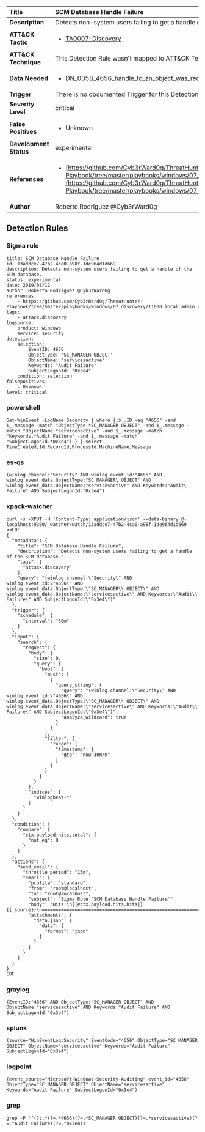 | Title                    | SCM Database Handle Failure       |
|:-------------------------|:------------------|
| **Description**          | Detects non-system users failing to get a handle of the SCM database. |
| **ATT&amp;CK Tactic**    |  <ul><li>[TA0007: Discovery](https://attack.mitre.org/tactics/TA0007)</li></ul>  |
| **ATT&amp;CK Technique** |  This Detection Rule wasn't mapped to ATT&amp;CK Technique yet  |
| **Data Needed**          | <ul><li>[DN_0058_4656_handle_to_an_object_was_requested](../Data_Needed/DN_0058_4656_handle_to_an_object_was_requested.md)</li></ul>  |
| **Trigger**              |  There is no documented Trigger for this Detection Rule yet  |
| **Severity Level**       | critical |
| **False Positives**      | <ul><li>Unknown</li></ul>  |
| **Development Status**   | experimental |
| **References**           | <ul><li>[https://github.com/Cyb3rWard0g/ThreatHunter-Playbook/tree/master/playbooks/windows/07_discovery/T1000_local_admin_check/local_admin_remote_check_openscmanager.md](https://github.com/Cyb3rWard0g/ThreatHunter-Playbook/tree/master/playbooks/windows/07_discovery/T1000_local_admin_check/local_admin_remote_check_openscmanager.md)</li></ul>  |
| **Author**               | Roberto Rodriguez @Cyb3rWard0g |


## Detection Rules

### Sigma rule

```
title: SCM Database Handle Failure
id: 13addce7-47b2-4ca0-a98f-1de964d1d669
description: Detects non-system users failing to get a handle of the SCM database.
status: experimental
date: 2019/08/12
author: Roberto Rodriguez @Cyb3rWard0g
references:
    - https://github.com/Cyb3rWard0g/ThreatHunter-Playbook/tree/master/playbooks/windows/07_discovery/T1000_local_admin_check/local_admin_remote_check_openscmanager.md
tags:
    - attack.discovery
logsource:
    product: windows
    service: security
detection:
    selection: 
        EventID: 4656
        ObjectType: 'SC_MANAGER OBJECT'
        ObjectName: 'servicesactive'
        Keywords: "Audit Failure"
        SubjectLogonId: "0x3e4"
    condition: selection
falsepositives:
    - Unknown
level: critical

```





### powershell
    
```
Get-WinEvent -LogName Security | where {($_.ID -eq "4656" -and $_.message -match "ObjectType.*SC_MANAGER OBJECT" -and $_.message -match "ObjectName.*servicesactive" -and $_.message -match "Keywords.*Audit Failure" -and $_.message -match "SubjectLogonId.*0x3e4") } | select TimeCreated,Id,RecordId,ProcessId,MachineName,Message
```


### es-qs
    
```
(winlog.channel:"Security" AND winlog.event_id:"4656" AND winlog.event_data.ObjectType:"SC_MANAGER\ OBJECT" AND winlog.event_data.ObjectName:"servicesactive" AND Keywords:"Audit\ Failure" AND SubjectLogonId:"0x3e4")
```


### xpack-watcher
    
```
curl -s -XPUT -H 'Content-Type: application/json' --data-binary @- localhost:9200/_watcher/watch/13addce7-47b2-4ca0-a98f-1de964d1d669 <<EOF
{
  "metadata": {
    "title": "SCM Database Handle Failure",
    "description": "Detects non-system users failing to get a handle of the SCM database.",
    "tags": [
      "attack.discovery"
    ],
    "query": "(winlog.channel:\"Security\" AND winlog.event_id:\"4656\" AND winlog.event_data.ObjectType:\"SC_MANAGER\\ OBJECT\" AND winlog.event_data.ObjectName:\"servicesactive\" AND Keywords:\"Audit\\ Failure\" AND SubjectLogonId:\"0x3e4\")"
  },
  "trigger": {
    "schedule": {
      "interval": "30m"
    }
  },
  "input": {
    "search": {
      "request": {
        "body": {
          "size": 0,
          "query": {
            "bool": {
              "must": [
                {
                  "query_string": {
                    "query": "(winlog.channel:\"Security\" AND winlog.event_id:\"4656\" AND winlog.event_data.ObjectType:\"SC_MANAGER\\ OBJECT\" AND winlog.event_data.ObjectName:\"servicesactive\" AND Keywords:\"Audit\\ Failure\" AND SubjectLogonId:\"0x3e4\")",
                    "analyze_wildcard": true
                  }
                }
              ],
              "filter": {
                "range": {
                  "timestamp": {
                    "gte": "now-30m/m"
                  }
                }
              }
            }
          }
        },
        "indices": [
          "winlogbeat-*"
        ]
      }
    }
  },
  "condition": {
    "compare": {
      "ctx.payload.hits.total": {
        "not_eq": 0
      }
    }
  },
  "actions": {
    "send_email": {
      "throttle_period": "15m",
      "email": {
        "profile": "standard",
        "from": "root@localhost",
        "to": "root@localhost",
        "subject": "Sigma Rule 'SCM Database Handle Failure'",
        "body": "Hits:\n{{#ctx.payload.hits.hits}}{{_source}}\n================================================================================\n{{/ctx.payload.hits.hits}}",
        "attachments": {
          "data.json": {
            "data": {
              "format": "json"
            }
          }
        }
      }
    }
  }
}
EOF

```


### graylog
    
```
(EventID:"4656" AND ObjectType:"SC_MANAGER OBJECT" AND ObjectName:"servicesactive" AND Keywords:"Audit Failure" AND SubjectLogonId:"0x3e4")
```


### splunk
    
```
(source="WinEventLog:Security" EventCode="4656" ObjectType="SC_MANAGER OBJECT" ObjectName="servicesactive" Keywords="Audit Failure" SubjectLogonId="0x3e4")
```


### logpoint
    
```
(event_source="Microsoft-Windows-Security-Auditing" event_id="4656" ObjectType="SC_MANAGER OBJECT" ObjectName="servicesactive" Keywords="Audit Failure" SubjectLogonId="0x3e4")
```


### grep
    
```
grep -P '^(?:.*(?=.*4656)(?=.*SC_MANAGER OBJECT)(?=.*servicesactive)(?=.*Audit Failure)(?=.*0x3e4))'
```



